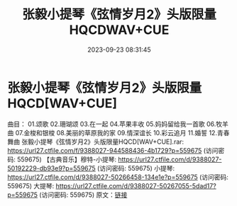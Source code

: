 ﻿---
title: 张毅小提琴《弦情岁月2》头版限量HQCDWAV+CUE
date: 2023-09-23 08:31:45
categories: 新碟专辑、稀有等精品
tags: 纯音雅乐
---
# 张毅小提琴《弦情岁月2》头版限量HQCD[WAV+CUE]

曲目：
01.颂歌
02.珊瑚颂
03.在一起
04.苹果丰收
05.妈妈留给我一首歌
06.牧羊曲
07.金梭和银梭
08.美丽的草原我的家
09.情深谊长
10.彩云追月
11.婚誓
12.青春舞曲
张毅小提琴《弦情岁月2》头版限量HQCD[WAV+CUE].rar: https://url27.ctfile.com/f/9388027-944588436-4b1729?p=559675
(访问密码: 559675)
【古典音乐】穆特-小提琴: https://url27.ctfile.com/d/9388027-50192229-db93e9?p=559675
(访问密码: 559675)
小提琴: https://url27.ctfile.com/d/9388027-50266458-134e1e?p=559675
(访问密码: 559675)
大提琴: https://url27.ctfile.com/d/9388027-50267055-5dad17?p=559675
(访问密码: 559675)
原文：[链接](https://blog.sina.com.cn/s/blog_1647c7e76010313ic.html)